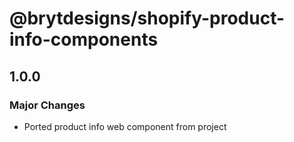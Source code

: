 # @brytdesigns/shopify-product-info-components

## 1.0.0

### Major Changes

- Ported product info web component from project
